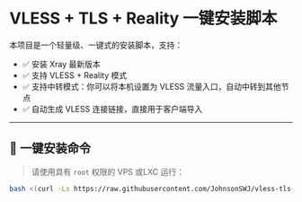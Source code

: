 # VLESS + TLS + Reality 一键安装脚本

本项目是一个轻量级、一键式的安装脚本，支持：

- ✅ 安装 Xray 最新版本
- ✅ 支持 VLESS + Reality 模式
- ✅ 支持中转模式：你可以将本机设置为 VLESS 流量入口，自动中转到其他节点
- ✅ 自动生成 VLESS 连接链接，直接用于客户端导入

---

## 🚀 一键安装命令

> 请使用具有 `root` 权限的 VPS 或LXC 运行：

```bash
bash <(curl -Ls https://raw.githubusercontent.com/JohnsonSWJ/vless-tls-reailty/main/xrayvless.sh)

